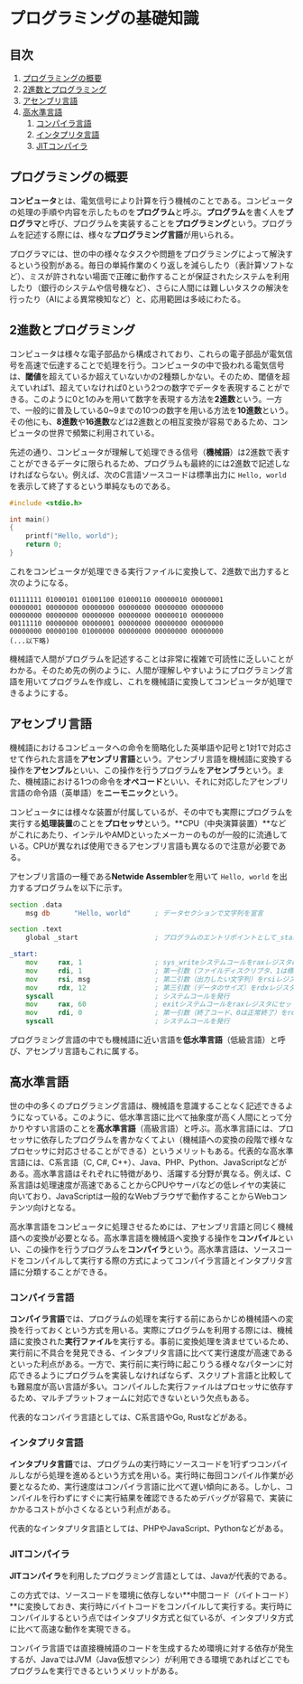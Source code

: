 # プログラミングの基礎知識


## 目次

1. [プログラミングの概要](#プログラミングの概要)
1. [2進数とプログラミング](#2進数とプログラミング)
1. [アセンブリ言語](#アセンブリ言語)
1. [高水準言語](#高水準言語)
	1. [コンパイラ言語](#コンパイラ言語)
	1. [インタプリタ言語](#インタプリタ言語)
	1. [JITコンパイラ](#jitコンパイラ)


## プログラミングの概要

**コンピュータ**とは、電気信号により計算を行う機械のことである。コンピュータの処理の手順や内容を示したものを**プログラム**と呼ぶ。**プログラム**を書く人を**プログラマ**と呼び、プログラムを実装することを**プログラミング**という。プログラムを記述する際には、様々な**プログラミング言語**が用いられる。

プログラマには、世の中の様々なタスクや問題をプログラミングによって解決するという役割がある。毎日の単純作業のくり返しを減らしたり（表計算ソフトなど）、ミスが許されない場面で正確に動作することが保証されたシステムを利用したり（銀行のシステムや信号機など）、さらに人間には難しいタスクの解決を行ったり（AIによる異常検知など）と、応用範囲は多岐にわたる。


## 2進数とプログラミング

コンピュータは様々な電子部品から構成されており、これらの電子部品が電気信号を高速で伝達することで処理を行う。コンピュータの中で扱われる電気信号は、**閾値**を超えているか超えていないかの2種類しかない。そのため、閾値を超えていれば1、超えていなければ0という2つの数字でデータを表現することができる。このように0と1のみを用いて数字を表現する方法を**2進数**という。一方で、一般的に普及している0~9までの10つの数字を用いる方法を**10進数**という。その他にも、**8進数**や**16進数**などは2進数との相互変換が容易であるため、コンピュータの世界で頻繁に利用されている。

先述の通り、コンピュータが理解して処理できる信号（**機械語**）は2進数で表すことができるデータに限られるため、プログラムも最終的には2進数で記述しなければならない。例えば、次のC言語ソースコードは標準出力に `Hello, world` を表示して終了するという単純なものである。

```c
#include <stdio.h>

int main()
{
	printf("Hello, world");
	return 0;
}
```

これをコンピュータが処理できる実行ファイルに変換して、2進数で出力すると次のようになる。

```
01111111 01000101 01001100 01000110 00000010 00000001
00000001 00000000 00000000 00000000 00000000 00000000
00000000 00000000 00000000 00000000 00000010 00000000
00111110 00000000 00000001 00000000 00000000 00000000
00000000 00000100 01000000 00000000 00000000 00000000
(...以下略)
```

機械語で人間がプログラムを記述することは非常に複雑で可読性に乏しいことがわかる。そのため先の例のように、人間が理解しやすいようにプログラミング言語を用いてプログラムを作成し、これを機械語に変換してコンピュータが処理できるようにする。


## アセンブリ言語

機械語におけるコンピュータへの命令を簡略化した英単語や記号と1対1で対応させて作られた言語を**アセンブリ言語**という。アセンブリ言語を機械語に変換する操作を**アセンブル**といい、この操作を行うプログラムを**アセンブラ**という。また、機械語における1つの命令を**オペコード**といい、それに対応したアセンブリ言語の命令語（英単語）を**ニーモニック**という。

コンピュータには様々な装置が付属しているが、その中でも実際にプログラムを実行する**処理装置**のことを**プロセッサ**という。**CPU（中央演算装置）**などがこれにあたり、インテルやAMDといったメーカーのものが一般的に流通している。CPUが異なれば使用できるアセンブリ言語も異なるので注意が必要である。

アセンブリ言語の一種である**Netwide Assembler**を用いて `Hello, world` を出力するプログラムを以下に示す。

```asm
section .data
	msg db		"Hello, world"		; データセクションで文字列を宣言

section .text
	global _start					; プログラムのエントリポイントとして_startを呼び出し

_start:
	mov		rax, 1					; sys_writeシステムコールをraxレジスタにセット
	mov		rdi, 1					; 第一引数（ファイルディスクリプタ、1は標準出力）をrdiレジスタにセット
	mov		rsi, msg				; 第二引数（出力したい文字列）をrsiレジスタにセット
	mov		rdx, 12					; 第三引数（データのサイズ）をrdxレジスタにセット
	syscall							; システムコールを発行
	mov		rax, 60					; exitシステムコールをraxレジスタにセット
	mov		rdi, 0					; 第一引数（終了コード、0は正常終了）をrdiレジスタにセット
	syscall							; システムコールを発行
```

プログラミング言語の中でも機械語に近い言語を**低水準言語**（低級言語）と呼び、アセンブリ言語もこれに属する。


## 高水準言語

世の中の多くのプログラミング言語は、機械語を意識することなく記述できるようになっている。このように、低水準言語に比べて抽象度が高く人間にとって分かりやすい言語のことを**高水準言語**（高級言語）と呼ぶ。高水準言語には、プロセッサに依存したプログラムを書かなくてよい（機械語への変換の段階で様々なプロセッサに対応させることができる）というメリットもある。代表的な高水準言語には、C系言語（C, C#, C++）、Java、PHP、Python、JavaScriptなどがある。高水準言語はそれぞれに特徴があり、活躍する分野が異なる。例えば、C系言語は処理速度が高速であることからCPUやサーバなどの低レイヤの実装に向いており、JavaScriptは一般的なWebブラウザで動作することからWebコンテンツ向けとなる。

高水準言語をコンピュータに処理させるためには、アセンブリ言語と同じく機械語への変換が必要となる。高水準言語を機械語へ変換する操作を**コンパイル**といい、この操作を行うプログラムを**コンパイラ**という。高水準言語は、ソースコードをコンパイルして実行する際の方式によってコンパイラ言語とインタプリタ言語に分類することができる。

### コンパイラ言語

**コンパイラ言語**では、プログラムの処理を実行する前にあらかじめ機械語への変換を行っておくという方式を用いる。実際にプログラムを利用する際には、機械語に変換された**実行ファイル**を実行する。事前に変換処理を済ませているため、実行前に不具合を発見できる、インタプリタ言語に比べて実行速度が高速であるといった利点がある。一方で、実行前に実行時に起こりうる様々なパターンに対応できるようにプログラムを実装しなければならず、スクリプト言語と比較しても難易度が高い言語が多い。コンパイルした実行ファイルはプロセッサに依存するため、マルチプラットフォームに対応できないという欠点もある。

代表的なコンパイラ言語としては、C系言語やGo, Rustなどがある。

### インタプリタ言語

**インタプリタ言語**では、プログラムの実行時にソースコードを1行ずつコンパイルしながら処理を進めるという方式を用いる。実行時に毎回コンパイル作業が必要となるため、実行速度はコンパイラ言語に比べて遅い傾向にある。しかし、コンパイルを行わずにすぐに実行結果を確認できるためデバッグが容易で、実装にかかるコストが小さくなるという利点がある。

代表的なインタプリタ言語としては、PHPやJavaScript、Pythonなどがある。

### JITコンパイラ

**JITコンパイラ**を利用したプログラミング言語としては、Javaが代表的である。

この方式では、ソースコードを環境に依存しない**中間コード（バイトコード）**に変換しておき、実行時にバイトコードをコンパイルして実行する。実行時にコンパイルするという点ではインタプリタ方式と似ているが、インタプリタ方式に比べて高速な動作を実現できる。

コンパイラ言語では直接機械語のコードを生成するため環境に対する依存が発生するが、JavaではJVM（Java仮想マシン）が利用できる環境であればどこでもプログラムを実行できるというメリットがある。
